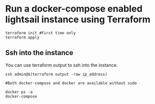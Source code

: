 # Run a docker-compose enabled lightsail instance using Terraform

```
terraform init #First time only
terraform apply
```

## Ssh into the instance

You can use terraform output to ssh into the instance.

```
ssh admin@$(terraform output -raw ip_address)

#Both docker-compose and docker are available without sudo

docker ps -a
docker-compose
```
